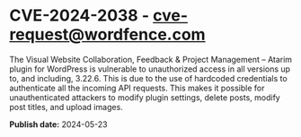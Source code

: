 # CVE-2024-2038 - cve-request@wordfence.com

The Visual Website Collaboration, Feedback & Project Management – Atarim plugin for WordPress is vulnerable to unauthorized access in all versions up to, and including, 3.22.6. This is due to the use of hardcoded credentials to authenticate all the incoming API requests. This makes it possible for unauthenticated attackers to modify plugin settings, delete posts, modify post titles, and upload images.

**Publish date:** 2024-05-23

